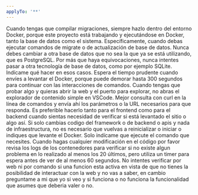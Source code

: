 ```yaml
---
applyTo: '**'
---
```

Cuando tengas que compilar migraciones, siempre hazlo dentro del entorno Docker, porque este proyecto está trabajando y ejecutándose en Docker, tanto la base de datos como el sistema. Específicamente, cuando debas ejecutar comandos de migrate o de actualización de base de datos.
Nunca debes cambiar a otra base de datos que no sea la que ya se está utilizando, que es PostgreSQL. Por más que haya equivocaciones, nunca intentes pasar a otra tecnología de base de datos, como por ejemplo SQLite. Indícame qué hacer en esos casos.
Espera el tiempo prudente cuando envíes a levantar el Docker, porque puede demorar hasta 300 segundos para continuar con las interacciones de comandos.
Cuando tengas que probar algo y quieras abrir la web y el puerto para explorar, no abras el explorador de contenido simple en VSCode. Mejor consulta con curl en la línea de comandos y envía ahí los parámetros o la URL necesarios para que responda. Es preferible hacerlo tanto para el frontend como para el backend cuando sientas necesidad de verificar si está levantado el sitio o algo así.
Si solo cambias codigo del framework o de backend o apis y nada de infraestructura, no es necesario que vuelvas a reinicializar o iniciar o indiques que levante el Docker. Solo indícame que ejecute el comando que necesites.
Cuando hagas cualquier modificación en el código por favor revisa los logs de los contenedores para verificar si no existe algun problema en lo realizado al menos los 20 últimos, pero utiliza un timer para espera antes de ver de al menos 60 segundos.
No intentes verificar por web ni por comando si una funcion esta activa en vista de que no tienes la posibilidad de interactuar con la web y no vas a saber, en cambio preguntame a mi que yo si veo y si funciona o no funciona la funcionalidad que asumes que deberia valer o no.


